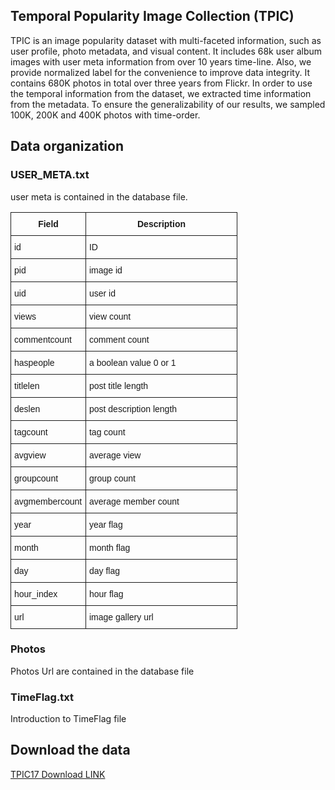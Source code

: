 ## Temporal Popularity Image Collection (TPIC)
TPIC is an image popularity dataset with multi-faceted information, such as user profile, photo metadata, and visual content. It includes 68k user album images with user meta information from over 10 years time-line. Also, we provide normalized label for the convenience to improve data integrity.  It contains 680K photos in total over three years from Flickr. In order to use the temporal information from the dataset, we extracted time information from the metadata. To ensure the generalizability of our results, we sampled 100K, 200K and 400K photos with time-order. 

## Data organization
### USER_META.txt
user meta is contained in the database file.

<style type="text/css">
.tg  {border-collapse:collapse;border-spacing:0;}
.tg td{font-family:Arial, sans-serif;font-size:14px;padding:10px 5px;border-style:solid;border-width:1px;overflow:hidden;word-break:normal;}
.tg th{font-family:Arial, sans-serif;font-size:14px;font-weight:normal;padding:10px 5px;border-style:solid;border-width:1px;overflow:hidden;word-break:normal;}
.tg .tg-9hbo{font-weight:bold;vertical-align:top}
.tg .tg-yw4l{vertical-align:top}
</style>
<table class="tg" style="undefined;table-layout: fixed; width: 363px">
<colgroup>
<col style="width: 120px">
<col style="width: 243px">
</colgroup>
  <tr>
    <th class="tg-9hbo">Field</th>
    <th class="tg-9hbo">Description</th>
  </tr>
  <tr>
    <td class="tg-yw4l">id</td>
    <td class="tg-yw4l">ID</td>
  </tr>
  <tr>
    <td class="tg-yw4l">pid</td>
    <td class="tg-yw4l">image id</td>
  </tr>
  <tr>
    <td class="tg-yw4l">uid</td>
    <td class="tg-yw4l">user id</td>
  </tr>
  <tr>
    <td class="tg-yw4l">views</td>
    <td class="tg-yw4l">view count</td>
  </tr>
  <tr>
    <td class="tg-yw4l">commentcount</td>
    <td class="tg-yw4l">comment count</td>
  </tr>
  <tr>
    <td class="tg-yw4l">haspeople</td>
    <td class="tg-yw4l">a boolean value 0 or 1</td>
  </tr>
  <tr>
    <td class="tg-yw4l">titlelen</td>
    <td class="tg-yw4l">post title length</td>
  </tr>
  <tr>
    <td class="tg-yw4l">deslen</td>
    <td class="tg-yw4l">post description length</td>
  </tr>
  <tr>
    <td class="tg-yw4l">tagcount</td>
    <td class="tg-yw4l">tag count</td>
  </tr>
  <tr>
    <td class="tg-yw4l">avgview</td>
    <td class="tg-yw4l">average view</td>
  </tr>
  <tr>
    <td class="tg-yw4l">groupcount</td>
    <td class="tg-yw4l">group count</td>
  </tr>
  <tr>
    <td class="tg-yw4l">avgmembercount</td>
    <td class="tg-yw4l">average member count</td>
  </tr>
  <tr>
    <td class="tg-yw4l">year</td>
    <td class="tg-yw4l">year flag</td>
  </tr>
  <tr>
    <td class="tg-yw4l">month</td>
    <td class="tg-yw4l">month flag</td>
  </tr>
  <tr>
    <td class="tg-yw4l">day</td>
    <td class="tg-yw4l">day flag</td>
  </tr>
  <tr>
    <td class="tg-yw4l">hour_index</td>
    <td class="tg-yw4l">hour flag</td>
  </tr>
  <tr>
    <td class="tg-yw4l">url</td>
    <td class="tg-yw4l">image gallery url</td>
  </tr>
</table>

### Photos
Photos Url are contained in the database file

### TimeFlag.txt
Introduction to TimeFlag file

## Download the data
[TPIC17 Download LINK](https://drive.google.com/open?id=0B7yqoohfGsHNUmEyeVVtai12YjA)

